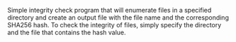 Simple integrity check program that will enumerate files in a specified directory and create an output file with the file name and the corresponding SHA256 hash. To check the integrity of files, simply specify the directory and the file that contains the hash value.
